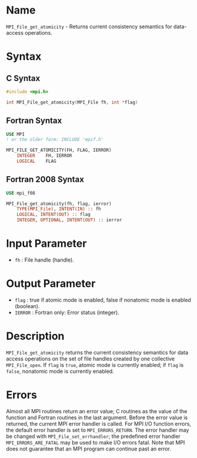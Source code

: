 # Name

`MPI_File_get_atomicity` - Returns current consistency semantics for
data-access operations.

# Syntax

## C Syntax

```c
#include <mpi.h>

int MPI_File_get_atomicity(MPI_File fh, int *flag)
```

## Fortran Syntax

```fortran
USE MPI
! or the older form: INCLUDE 'mpif.h'

MPI_FILE_GET_ATOMICITY(FH, FLAG, IERROR)
    INTEGER    FH, IERROR
    LOGICAL    FLAG
```

## Fortran 2008 Syntax

```fortran
USE mpi_f08

MPI_File_get_atomicity(fh, flag, ierror)
    TYPE(MPI_File), INTENT(IN) :: fh
    LOGICAL, INTENT(OUT) :: flag
    INTEGER, OPTIONAL, INTENT(OUT) :: ierror
```

# Input Parameter

* `fh` : File handle (handle).

# Output Parameter

* `flag` : true if atomic mode is enabled, false if nonatomic mode is enabled
(boolean).
* `IERROR` : Fortran only: Error status (integer).

# Description

`MPI_File_get_atomicity` returns the current consistency semantics for
data access operations on the set of file handles created by one
collective `MPI_File_open`. If `flag` is `true`, atomic mode is currently
enabled; if `flag` is `false`, nonatomic mode is currently enabled.

# Errors

Almost all MPI routines return an error value; C routines as the value
of the function and Fortran routines in the last argument.
Before the error value is returned, the current MPI error handler is
called. For MPI I/O function errors, the default error handler is set to
`MPI_ERRORS_RETURN`. The error handler may be changed with
`MPI_File_set_errhandler`; the predefined error handler
`MPI_ERRORS_ARE_FATAL` may be used to make I/O errors fatal. Note that MPI
does not guarantee that an MPI program can continue past an error.
